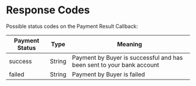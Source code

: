 # Response Codes

Possible status codes on the Payment Result Callback:

Payment Status | Type | Meaning
-------------- | ---- | -------
success | String | Payment by Buyer is successful and has been sent to your bank account
failed | String | Payment by Buyer is failed